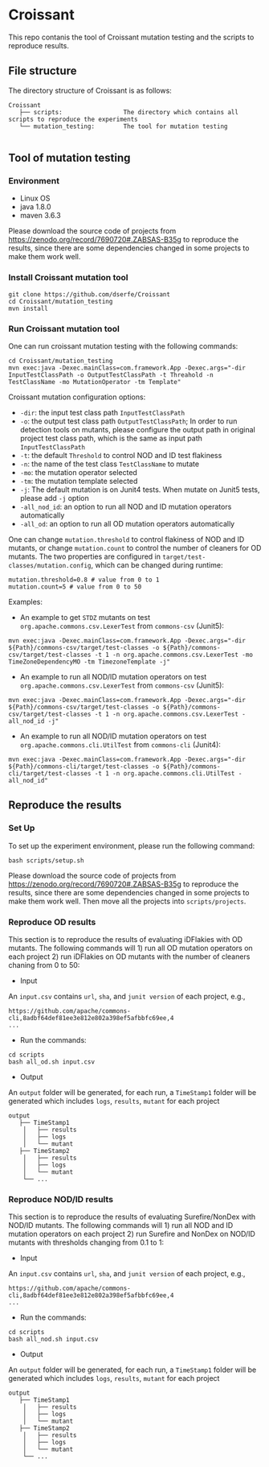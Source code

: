 # Croissant

This repo contanis the tool of Croissant mutation testing and the scripts to reproduce results.

## File structure
The directory structure of Croissant is as follows:

```
Croissant
   ├── scripts:                 The directory which contains all scripts to reproduce the experiments
   └── mutation_testing:        The tool for mutation testing
       
```

## Tool of mutation testing

### Environment

- Linux OS
- java 1.8.0
- maven 3.6.3

Please download the source code of projects from https://zenodo.org/record/7690720#.ZABSAS-B35g to reproduce the results, since there are some dependencies changed in some projects to make them work well.

### Install Croissant mutation tool
```
git clone https://github.com/dserfe/Croissant
cd Croissant/mutation_testing
mvn install
```

### Run Croissant mutation tool
One can run croissant mutation testing with the following commands:

```
cd Croissant/mutation_testing
mvn exec:java -Dexec.mainClass=com.framework.App -Dexec.args="-dir InputTestClassPath -o OutputTestClassPath -t Threahold -n TestClassName -mo MutationOperator -tm Template"
```

Croissant mutation configuration options:
- `-dir`: the input test class path `InputTestClassPath`
- `-o`: the output test class path `OutputTestClassPath`; In order to run detection tools on mutants, please configure the output path in original project test class path, which is the same as input path `InputTestClassPath`
- `-t`: the default `Threshold` to control NOD and ID test flakiness
- `-n`: the name of the test class `TestClassName` to mutate 
- `-mo`: the mutation operator selected 
- `-tm`: the mutation template selected
- `-j`: The default mutation is on Junit4 tests. When mutate on Junit5 tests, please add `-j` option
- `-all_nod_id`: an option to run all NOD and ID mutation operators automatically
- `-all_od`: an option to run all OD mutation operators automatically

One can change `mutation.threshold` to control flakiness of NOD and ID mutants, or change `mutation.count` to control the number of cleaners for OD mutants. The two properties are configured in `target/test-classes/mutation.config`, which can be changed during runtime:
```
mutation.threshold=0.8 # value from 0 to 1
mutation.count=5 # value from 0 to 50
```

Examples:
- An example to get `STDZ` mutants on test `org.apache.commons.csv.LexerTest` from `commons-csv` (Junit5):
```
mvn exec:java -Dexec.mainClass=com.framework.App -Dexec.args="-dir ${Path}/commons-csv/target/test-classes -o ${Path}/commons-csv/target/test-classes -t 1 -n org.apache.commons.csv.LexerTest -mo TimeZoneDependencyMO -tm TimezoneTemplate -j"
```

- An example to run all NOD/ID mutation operators on test `org.apache.commons.csv.LexerTest` from `commons-csv` (Junit5):
```
mvn exec:java -Dexec.mainClass=com.framework.App -Dexec.args="-dir ${Path}/commons-csv/target/test-classes -o ${Path}/commons-csv/target/test-classes -t 1 -n org.apache.commons.csv.LexerTest -all_nod_id -j"
```

- An example to run all NOD/ID mutation operators on test `org.apache.commons.cli.UtilTest` from `commons-cli` (Junit4):
```
mvn exec:java -Dexec.mainClass=com.framework.App -Dexec.args="-dir ${Path}/commons-cli/target/test-classes -o ${Path}/commons-cli/target/test-classes -t 1 -n org.apache.commons.cli.UtilTest -all_nod_id"
```

## Reproduce the results

### Set Up
To set up the experiment environment, please run the following command:

```
bash scripts/setup.sh
```
Please download the source code of projects from https://zenodo.org/record/7690720#.ZABSAS-B35g to reproduce the results, since there are some dependencies changed in some projects to make them work well. Then move all the projects into `scripts/projects`.

### Reproduce OD results

This section is to reproduce the results of evaluating iDFlakies with OD mutants. The following commands will 1) run all OD mutation operators on each project 2) run iDFlakies on OD mutants with the number of cleaners chaning from 0 to 50:

- Input

An `input.csv` contains `url`, `sha`, and `junit version` of each project, e.g.,
```
https://github.com/apache/commons-cli,8adbf64def81ee3e812e802a398ef5afbbfc69ee,4
...
```
- Run the commands:

```
cd scripts
bash all_od.sh input.csv 
```
- Output

An `output` folder will be generated, for each run, a `TimeStamp1` folder will be generated which includes `logs`, `results`, `mutant` for each project
```
output
   ├── TimeStamp1
    │   ├── results
    │   ├── logs
    │   └── mutant
   ├── TimeStamp2 
    │   ├── results
    │   ├── logs
    │   └── mutant
    └── ...
```

### Reproduce NOD/ID results

This section is to reproduce the results of evaluating Surefire/NonDex with NOD/ID mutants. The following commands will 1) run all NOD and ID mutation operators on each project 2) run Surefire and NonDex on NOD/ID mutants with thresholds changing from 0.1 to 1:

- Input

An `input.csv` contains `url`, `sha`, and `junit version` of each project, e.g.,
```
https://github.com/apache/commons-cli,8adbf64def81ee3e812e802a398ef5afbbfc69ee,4
...
```
- Run the commands:

```
cd scripts
bash all_nod.sh input.csv 
```
- Output

An `output` folder will be generated, for each run, a `TimeStamp1` folder will be generated which includes `logs`, `results`, `mutant` for each project
```
output
   ├── TimeStamp1
    │   ├── results
    │   ├── logs
    │   └── mutant
   ├── TimeStamp2 
    │   ├── results
    │   ├── logs
    │   └── mutant
    └── ...
```
